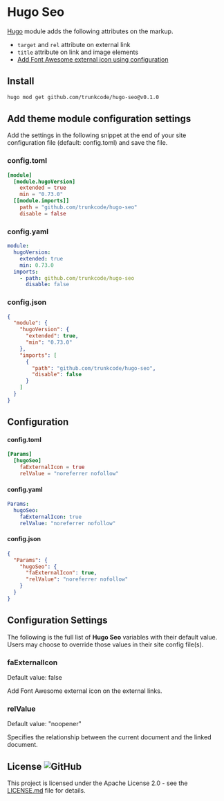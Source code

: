 # Hugo Seo

[Hugo](https://gohugo.io/) module adds the following attributes on the markup.

- `target` and `rel` attribute on external link
- `title` attribute on link and image elements
- [Add Font Awesome external icon using configuration](#faexternalicon)

## Install

```bash
hugo mod get github.com/trunkcode/hugo-seo@v0.1.0
```

## Add theme module configuration settings

Add the settings in the following snippet at the end of your site configuration file (default: config.toml) and save the file.

### config.toml

```toml
[module]
  [module.hugoVersion]
    extended = true
    min = "0.73.0"
  [[module.imports]]
    path = "github.com/trunkcode/hugo-seo"
    disable = false
```

### config.yaml

```yml
module:
  hugoVersion:
    extended: true
    min: 0.73.0
  imports:
    - path: github.com/trunkcode/hugo-seo
      disable: false
```

### config.json

```json
{
  "module": {
    "hugoVersion": {
      "extended": true,
      "min": "0.73.0"
    },
    "imports": [
      {
        "path": "github.com/trunkcode/hugo-seo",
        "disable": false
      }
    ]
  }
}
```

## Configuration

#### config.toml

```toml
[Params]
  [hugoSeo]
    faExternalIcon = true
    relValue = "noreferrer nofollow"
```

#### config.yaml

```yml
Params:
  hugoSeo:
    faExternalIcon: true
    relValue: "noreferrer nofollow"
```

#### config.json

```json
{
  "Params": {
    "hugoSeo": {
      "faExternalIcon": true,
      "relValue": "noreferrer nofollow"
    }
  }
}
```

## Configuration Settings

The following is the full list of **Hugo Seo** variables with their default value. Users may choose to override those values in their site config file(s).

### faExternalIcon

Default value: false

Add Font Awesome external icon on the external links.

### relValue

Default value: "noopener"

Specifies the relationship between the current document and the linked document.

## License ![GitHub](https://img.shields.io/github/license/trunkcode/hugo-seo)

This project is licensed under the Apache License 2.0 - see the [LICENSE.md](https://github.com/trunkcode/hugo-seo/blob/main/LICENSE) file for details.

